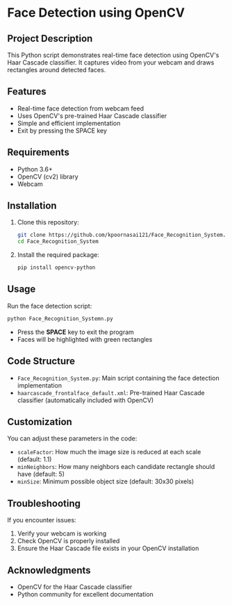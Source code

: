 # Face Detection using OpenCV


## Project Description

This Python script demonstrates real-time face detection using OpenCV's Haar Cascade classifier. It captures video from your webcam and draws rectangles around detected faces.

## Features

- Real-time face detection from webcam feed
- Uses OpenCV's pre-trained Haar Cascade classifier
- Simple and efficient implementation
- Exit by pressing the SPACE key

## Requirements

- Python 3.6+
- OpenCV (cv2) library
- Webcam

## Installation

1. Clone this repository:
   ```bash
   git clone https://github.com/kpoornasai121/Face_Recognition_System.git
   cd Face_Recognition_System
   ```

2. Install the required package:
   ```bash
   pip install opencv-python
   ```

## Usage

Run the face detection script:
```bash
python Face_Recognition_Systemn.py
```

- Press the **SPACE** key to exit the program
- Faces will be highlighted with green rectangles

## Code Structure

- `Face_Recognition_System.py`: Main script containing the face detection implementation
- `haarcascade_frontalface_default.xml`: Pre-trained Haar Cascade classifier (automatically included with OpenCV)

## Customization

You can adjust these parameters in the code:
- `scaleFactor`: How much the image size is reduced at each scale (default: 1.1)
- `minNeighbors`: How many neighbors each candidate rectangle should have (default: 5)
- `minSize`: Minimum possible object size (default: 30x30 pixels)

## Troubleshooting

If you encounter issues:
1. Verify your webcam is working
2. Check OpenCV is properly installed
3. Ensure the Haar Cascade file exists in your OpenCV installation

## Acknowledgments

- OpenCV for the Haar Cascade classifier
- Python community for excellent documentation
